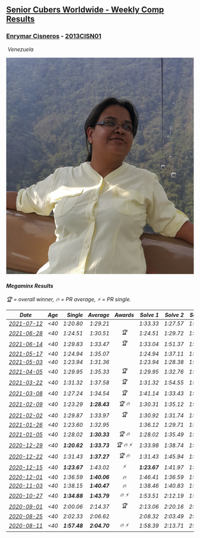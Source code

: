 <style>table {white-space: nowrap;}</style>
<link rel="stylesheet" type="text/css" href="/scw-comp/css/flags.css" />

## [Senior Cubers Worldwide - Weekly Comp Results](/scw-comp/results/)
### [Enrymar Cisneros](README.md) - [2013CISN01](https://www.worldcubeassociation.org/persons/2013CISN01?event=minx)

<i class="flag flag-VE" />&nbsp;Venezuela

![Enrymar Cisneros](1530205432.jpg)

#### Megaminx Results

<span style="white-space: nowrap;">🏆 = overall winner</span>, <span style="white-space: nowrap;">🔥 = PR average</span>, <span style="white-space: nowrap;">⚡ = PR single</span>.

| Date | Age | Single | Average | Awards | Solve 1 | Solve 2 | Solve 3 | Solve 4 | Solve 5 | Video |
| :--: | :--: | --: | --: | :--: | --: | --: | --: | --: | --: | :-- |
| [2021-07-12](../../results/2021-07-12/minx.md) | <40 | 1:20.80 | 1:29.21 |  | 1:33.33 | 1:27.57 | 1:20.80 | 1:26.72 | 1:37.35 | [Desktop](https://www.facebook.com/events/511699716713156/permalink/519763182573476) / [Mobile](https://m.facebook.com/events/511699716713156?view=permalink&id=519763182573476) |
| [2021-06-28](../../results/2021-06-28/minx.md) | <40 | 1:24.51 | 1:30.51 | 🏆 | 1:24.51 | 1:29.72 | 1:39.48 | 1:30.20 | 1:31.60 | [Desktop](https://www.facebook.com/events/849999075950147/permalink/860500388233349) / [Mobile](https://m.facebook.com/events/849999075950147?view=permalink&id=860500388233349) |
| [2021-06-14](../../results/2021-06-14/minx.md) | <40 | 1:29.83 | 1:33.47 | 🏆 | 1:33.04 | 1:51.37 | 1:31.00 | 1:29.83 | 1:36.37 | [Desktop](https://www.facebook.com/events/318989363128881/permalink/328435852184232) / [Mobile](https://m.facebook.com/events/318989363128881?view=permalink&id=328435852184232) |
| [2021-05-17](../../results/2021-05-17/minx.md) | <40 | 1:24.94 | 1:35.07 |  | 1:24.94 | 1:37.11 | 1:33.80 | 1:39.46 | 1:34.29 | [Desktop](https://www.facebook.com/events/294093895691078/permalink/303046848129116) / [Mobile](https://m.facebook.com/events/294093895691078?view=permalink&id=303046848129116) |
| [2021-05-03](../../results/2021-05-03/minx.md) | <40 | 1:23.94 | 1:31.36 |  | 1:23.94 | 1:28.38 | 1:33.25 | 1:32.44 | 1:46.32 | [Desktop](https://www.facebook.com/events/2542204919406396/permalink/2548290012131220) / [Mobile](https://m.facebook.com/events/2542204919406396?view=permalink&id=2548290012131220) |
| [2021-04-05](../../results/2021-04-05/minx.md) | <40 | 1:29.95 | 1:35.33 | 🏆 | 1:29.95 | 1:32.76 | 1:41.92 | 1:33.21 | 1:40.03 | [Desktop](https://www.facebook.com/events/486157032419819/permalink/493673828334806) / [Mobile](https://m.facebook.com/events/486157032419819?view=permalink&id=493673828334806) |
| [2021-03-22](../../results/2021-03-22/minx.md) | <40 | 1:31.32 | 1:37.58 | 🏆 | 1:31.32 | 1:54.55 | 1:39.90 | 1:38.72 | 1:34.11 | [Desktop](https://www.facebook.com/events/802754890451423/permalink/810471619679750) / [Mobile](https://m.facebook.com/events/802754890451423?view=permalink&id=810471619679750) |
| [2021-03-08](../../results/2021-03-08/minx.md) | <40 | 1:27.24 | 1:34.54 | 🏆 | 1:41.14 | 1:33.43 | 1:30.92 | 1:39.27 | 1:27.24 | [Desktop](https://www.facebook.com/events/286026952942446/permalink/294520862093055) / [Mobile](https://m.facebook.com/events/286026952942446?view=permalink&id=294520862093055) |
| [2021-02-09](../../results/2021-02-09/minx.md) | <40 | 1:23.29 | **1:28.43** | 🏆 🔥 | 1:30.31 | 1:35.12 | 1:24.15 | 1:23.29 | 1:30.83 | [Desktop](https://www.facebook.com/events/749806039307047/permalink/754004928887158) / [Mobile](https://m.facebook.com/events/749806039307047?view=permalink&id=754004928887158) |
| [2021-02-02](../../results/2021-02-02/minx.md) | <40 | 1:29.87 | 1:33.97 | 🏆 | 1:30.92 | 1:31.74 | 1:39.26 | 1:29.87 | 1:45.53 | [Desktop](https://www.facebook.com/events/176364004262939/permalink/180528080513198) / [Mobile](https://m.facebook.com/events/176364004262939?view=permalink&id=180528080513198) |
| [2021-01-26](../../results/2021-01-26/minx.md) | <40 | 1:23.60 | 1:32.95 |  | 1:36.12 | 1:29.71 | 1:23.60 | 1:49.06 | 1:33.01 | [Desktop](https://www.facebook.com/events/415506712992555/permalink/419118979297995) / [Mobile](https://m.facebook.com/events/415506712992555?view=permalink&id=419118979297995) |
| [2021-01-05](../../results/2021-01-05/minx.md) | <40 | 1:28.02 | **1:30.33** | 🏆 🔥 | 1:28.02 | 1:35.49 | 1:29.18 | 1:28.70 | 1:33.11 | [Desktop](https://www.facebook.com/events/237822631087555/permalink/242391113964040) / [Mobile](https://m.facebook.com/events/237822631087555?view=permalink&id=242391113964040) |
| [2020-12-29](../../results/2020-12-29/minx.md) | <40 | **1:20.62** | **1:33.73** | 🏆 🔥 ⚡ | 1:33.98 | 1:38.74 | 1:32.39 | **1:20.62** | 1:34.83 | [Desktop](https://www.facebook.com/events/807437066779451/permalink/810887233101101) / [Mobile](https://m.facebook.com/events/807437066779451?view=permalink&id=810887233101101) |
| [2020-12-22](../../results/2020-12-22/minx.md) | <40 | 1:31.43 | **1:37.27** | 🏆 🔥 | 1:31.43 | 1:45.94 | 1:34.21 | 1:34.06 | 1:43.55 | [Desktop](https://www.facebook.com/events/758481858355136/permalink/762696554600333) / [Mobile](https://m.facebook.com/events/758481858355136?view=permalink&id=762696554600333) |
| [2020-12-15](../../results/2020-12-15/minx.md) | <40 | **1:23.67** | 1:43.02 | ⚡ | **1:23.67** | 1:41.97 | 1:40.69 | 2:06.68 | 1:46.40 | [Desktop](https://www.facebook.com/events/804969103386330/permalink/808699253013315) / [Mobile](https://m.facebook.com/events/804969103386330?view=permalink&id=808699253013315) |
| [2020-12-01](../../results/2020-12-01/minx.md) | <40 | 1:36.59 | **1:40.06** | 🔥 | 1:46.41 | 1:36.59 | 1:38.77 | 1:40.55 | 1:40.85 | [Desktop](https://www.facebook.com/events/456949201957439/permalink/461063471546012) / [Mobile](https://m.facebook.com/events/456949201957439?view=permalink&id=461063471546012) |
| [2020-11-03](../../results/2020-11-03/minx.md) | <40 | 1:38.15 | **1:40.47** | 🔥 | 1:38.46 | 1:40.83 | 1:42.13 | 1:43.38 | 1:38.15 | [Desktop](https://www.facebook.com/events/1239637256416110/permalink/1246181089095060) / [Mobile](https://m.facebook.com/events/1239637256416110?view=permalink&id=1246181089095060) |
| [2020-10-27](../../results/2020-10-27/minx.md) | <40 | **1:34.88** | **1:43.79** | 🔥 ⚡ | 1:53.51 | 2:12.19 | 1:40.18 | 1:37.68 | **1:34.88** | [Desktop](https://www.facebook.com/events/814285582657691/permalink/819937962092453) / [Mobile](https://m.facebook.com/events/814285582657691?view=permalink&id=819937962092453) |
| [2020-09-01](../../results/2020-09-01/minx.md) | <40 | 2:00.06 | 2:14.37 | 🏆 | 2:13.06 | 2:20.16 | 2:00.06 | 2:18.37 | 2:11.69 | [Desktop](https://www.facebook.com/events/652945192290048/permalink/658688165049084) / [Mobile](https://m.facebook.com/events/652945192290048?view=permalink&id=658688165049084) |
| [2020-08-25](../../results/2020-08-25/minx.md) | <40 | 2:02.33 | 2:06.62 |  | 2:08.32 | 2:03.49 | 2:02.33 | 2:13.28 | 2:08.06 | [Desktop](https://www.facebook.com/events/2812216602434889/permalink/2818472751809274) / [Mobile](https://m.facebook.com/events/2812216602434889?view=permalink&id=2818472751809274) |
| [2020-08-11](../../results/2020-08-11/minx.md) | <40 | **1:57.48** | **2:04.70** | 🔥 ⚡ | 1:58.39 | 2:13.71 | 2:02.00 | **1:57.48** | 2:17.05 | [Desktop](https://www.facebook.com/events/338631130511019/permalink/343518013355664) / [Mobile](https://m.facebook.com/events/338631130511019?view=permalink&id=343518013355664) |


<!-- Global site tag (gtag.js) - Google Analytics -->
<script async src="https://www.googletagmanager.com/gtag/js?id=UA-86348435-3"></script>
<script>window.dataLayer = window.dataLayer || []; function gtag() {dataLayer.push(arguments);} gtag('js', new Date()); gtag('config', 'UA-86348435-3');</script>
